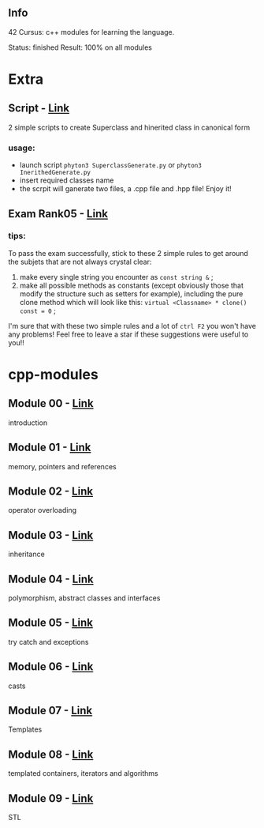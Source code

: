 
## Info
42 Cursus: c++ modules for learning the language.

Status: finished
Result: 100% on all modules

# Extra

## Script - [Link](https://github.com/IvanaRagusa/cpp/tree/main/script)
2 simple scripts to create Superclass and hinerited class in canonical form
### usage: 
- launch script ``` phyton3 SuperclassGenerate.py ``` or ``` phyton3 InerithedGenerate.py ```
- insert required classes name
- the scrpit will ganerate two files, a .cpp file and .hpp file! Enjoy it!

## Exam Rank05 - [Link](https://github.com/IvanaRagusa/cpp/tree/main/exam)
### tips:
To pass the exam successfully, stick to these 2 simple rules to get around the subjets that are not always crystal clear:
1. make every single string you encounter as ``` const string & ``` ;
2. make all possible methods as constants (except obviously those that modify the      structure such as setters for example), including the pure clone method which will look like this: ``` virtual <Classname> * clone() const = 0 ``` ;

I'm sure that with these two simple rules and a lot of ```ctrl F2``` you won't have any problems! Feel free to leave a star if these suggestions were useful to you!!

# cpp-modules

## Module 00 - [Link](https://github.com/IvanaRagusa/cpp/tree/main/00)
introduction

## Module 01 - [Link](https://github.com/IvanaRagusa/cpp/tree/main/01)
memory, pointers and references

## Module 02 - [Link](https://github.com/IvanaRagusa/cpp/tree/main/02)
operator overloading

## Module 03 - [Link](https://github.com/IvanaRagusa/cpp/tree/main/03)
inheritance

## Module 04 - [Link](https://github.com/IvanaRagusa/cpp/tree/main/04)
polymorphism, abstract classes and interfaces

## Module 05 - [Link](https://github.com/IvanaRagusa/cpp/tree/main/05)
try catch and exceptions

## Module 06 - [Link](https://github.com/IvanaRagusa/cpp/tree/main/06)
casts

## Module 07 - [Link](https://github.com/IvanaRagusa/cpp/tree/main/07)
Templates

## Module 08 - [Link](https://github.com/IvanaRagusa/cpp/tree/main/08)
templated containers, iterators and algorithms

## Module 09 - [Link](https://github.com/IvanaRagusa/cpp/tree/main/09)
STL
